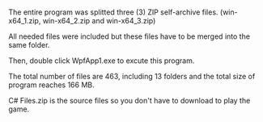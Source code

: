 # 

<p>The entire program was splitted three (3) ZIP self-archive files. (win-x64_1.zip, win-x64_2.zip and win-x64_3.zip)</p>
<p>All needed files were included but these files have to be merged into the same folder.</p>
<p>Then, double click WpfApp1.exe to excute this program.</p>
<p>The total number of files are 463, including 13 folders and the total size of program reaches 166 MB.</p>
<p>C# Files.zip is the source files so you don't have to download to play the game.</p>

#
